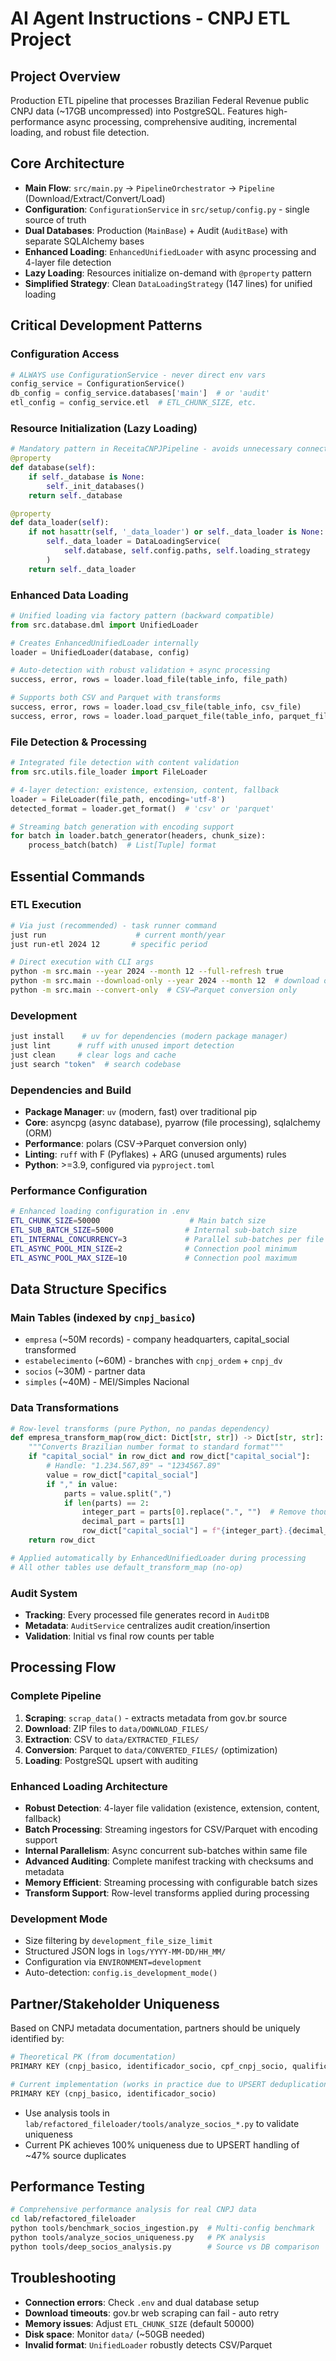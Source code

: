 # AI Agent Instructions - CNPJ ETL Project

## Project Overview
Production ETL pipeline that processes Brazilian Federal Revenue public CNPJ data (~17GB uncompressed) into PostgreSQL. Features high-performance async processing, comprehensive auditing, incremental loading, and robust file detection.

## Core Architecture
- **Main Flow**: `src/main.py` → `PipelineOrchestrator` → `Pipeline` (Download/Extract/Convert/Load)
- **Configuration**: `ConfigurationService` in `src/setup/config.py` - single source of truth
- **Dual Databases**: Production (`MainBase`) + Audit (`AuditBase`) with separate SQLAlchemy bases
- **Enhanced Loading**: `EnhancedUnifiedLoader` with async processing and 4-layer file detection
- **Lazy Loading**: Resources initialize on-demand with `@property` pattern
- **Simplified Strategy**: Clean `DataLoadingStrategy` (147 lines) for unified loading

## Critical Development Patterns

### Configuration Access
```python
# ALWAYS use ConfigurationService - never direct env vars
config_service = ConfigurationService()
db_config = config_service.databases['main']  # or 'audit'
etl_config = config_service.etl  # ETL_CHUNK_SIZE, etc.
```

### Resource Initialization (Lazy Loading)
```python
# Mandatory pattern in ReceitaCNPJPipeline - avoids unnecessary connections
@property
def database(self):
    if self._database is None:
        self._init_databases()
    return self._database

@property 
def data_loader(self):
    if not hasattr(self, '_data_loader') or self._data_loader is None:
        self._data_loader = DataLoadingService(
            self.database, self.config.paths, self.loading_strategy
        )
    return self._data_loader
```

### Enhanced Data Loading
```python
# Unified loading via factory pattern (backward compatible)
from src.database.dml import UnifiedLoader

# Creates EnhancedUnifiedLoader internally
loader = UnifiedLoader(database, config)

# Auto-detection with robust validation + async processing
success, error, rows = loader.load_file(table_info, file_path)

# Supports both CSV and Parquet with transforms
success, error, rows = loader.load_csv_file(table_info, csv_file)
success, error, rows = loader.load_parquet_file(table_info, parquet_file)
```

### File Detection & Processing
```python
# Integrated file detection with content validation
from src.utils.file_loader import FileLoader

# 4-layer detection: existence, extension, content, fallback
loader = FileLoader(file_path, encoding='utf-8')
detected_format = loader.get_format()  # 'csv' or 'parquet'

# Streaming batch generation with encoding support
for batch in loader.batch_generator(headers, chunk_size):
    process_batch(batch)  # List[Tuple] format
```

## Essential Commands

### ETL Execution
```bash
# Via just (recommended) - task runner command
just run                    # current month/year
just run-etl 2024 12       # specific period

# Direct execution with CLI args  
python -m src.main --year 2024 --month 12 --full-refresh true
python -m src.main --download-only --year 2024 --month 12  # download only
python -m src.main --convert-only  # CSV→Parquet conversion only
```

### Development
```bash
just install    # uv for dependencies (modern package manager)
just lint      # ruff with unused import detection
just clean     # clear logs and cache
just search "token"  # search codebase
```

### Dependencies and Build
- **Package Manager**: `uv` (modern, fast) over traditional pip
- **Core**: asyncpg (async database), pyarrow (file processing), sqlalchemy (ORM)
- **Performance**: polars (CSV→Parquet conversion only)
- **Linting**: `ruff` with F (Pyflakes) + ARG (unused arguments) rules
- **Python**: >=3.9, configured via `pyproject.toml`

### Performance Configuration
```bash
# Enhanced loading configuration in .env
ETL_CHUNK_SIZE=50000                    # Main batch size
ETL_SUB_BATCH_SIZE=5000                # Internal sub-batch size
ETL_INTERNAL_CONCURRENCY=3             # Parallel sub-batches per file
ETL_ASYNC_POOL_MIN_SIZE=2              # Connection pool minimum
ETL_ASYNC_POOL_MAX_SIZE=10             # Connection pool maximum
```

## Data Structure Specifics

### Main Tables (indexed by `cnpj_basico`)
- `empresa` (~50M records) - company headquarters, capital_social transformed
- `estabelecimento` (~60M) - branches with `cnpj_ordem` + `cnpj_dv`
- `socios` (~30M) - partner data
- `simples` (~40M) - MEI/Simples Nacional

### Data Transformations
```python
# Row-level transforms (pure Python, no pandas dependency)
def empresa_transform_map(row_dict: Dict[str, str]) -> Dict[str, str]:
    """Converts Brazilian number format to standard format"""
    if "capital_social" in row_dict and row_dict["capital_social"]:
        # Handle: "1.234.567,89" → "1234567.89"
        value = row_dict["capital_social"]
        if "," in value:
            parts = value.split(",")
            if len(parts) == 2:
                integer_part = parts[0].replace(".", "")  # Remove thousands separators
                decimal_part = parts[1]
                row_dict["capital_social"] = f"{integer_part}.{decimal_part}"
    return row_dict

# Applied automatically by EnhancedUnifiedLoader during processing
# All other tables use default_transform_map (no-op)
```

### Audit System
- **Tracking**: Every processed file generates record in `AuditDB`
- **Metadata**: `AuditService` centralizes audit creation/insertion
- **Validation**: Initial vs final row counts per table

## Processing Flow

### Complete Pipeline
1. **Scraping**: `scrap_data()` - extracts metadata from gov.br source
2. **Download**: ZIP files to `data/DOWNLOAD_FILES/`
3. **Extraction**: CSV to `data/EXTRACTED_FILES/`
4. **Conversion**: Parquet to `data/CONVERTED_FILES/` (optimization)
5. **Loading**: PostgreSQL upsert with auditing

### Enhanced Loading Architecture
- **Robust Detection**: 4-layer file validation (existence, extension, content, fallback)
- **Batch Processing**: Streaming ingestors for CSV/Parquet with encoding support
- **Internal Parallelism**: Async concurrent sub-batches within same file
- **Advanced Auditing**: Complete manifest tracking with checksums and metadata
- **Memory Efficient**: Streaming processing with configurable batch sizes
- **Transform Support**: Row-level transforms applied during processing

### Development Mode
- Size filtering by `development_file_size_limit`
- Structured JSON logs in `logs/YYYY-MM-DD/HH_MM/`
- Configuration via `ENVIRONMENT=development`
- Auto-detection: `config.is_development_mode()`

## Partner/Stakeholder Uniqueness
Based on CNPJ metadata documentation, partners should be uniquely identified by:
```python
# Theoretical PK (from documentation)
PRIMARY KEY (cnpj_basico, identificador_socio, cpf_cnpj_socio, qualificacao_socio)

# Current implementation (works in practice due to UPSERT deduplication)
PRIMARY KEY (cnpj_basico, identificador_socio)
```
- Use analysis tools in `lab/refactored_fileloader/tools/analyze_socios_*.py` to validate uniqueness
- Current PK achieves 100% uniqueness due to UPSERT handling of ~47% source duplicates

## Performance Testing
```bash
# Comprehensive performance analysis for real CNPJ data
cd lab/refactored_fileloader
python tools/benchmark_socios_ingestion.py  # Multi-config benchmark
python tools/analyze_socios_uniqueness.py   # PK analysis
python tools/deep_socios_analysis.py        # Source vs DB comparison
```

## Troubleshooting
- **Connection errors**: Check `.env` and dual database setup
- **Download timeouts**: gov.br web scraping can fail - auto retry
- **Memory issues**: Adjust `ETL_CHUNK_SIZE` (default 50000)
- **Disk space**: Monitor `data/` (~50GB needed)
- **Invalid format**: `UnifiedLoader` robustly detects CSV/Parquet
